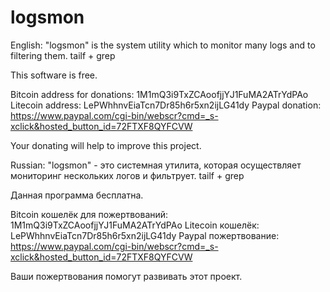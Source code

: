 # logsmon
English:
"logsmon" is the system utility which to monitor many logs and to filtering them. tailf + grep

This software is free.

Bitcoin address for donations: 1M1mQ3i9TxZCAoofjjYJ1FuMA2ATrYdPAo
Litecoin address: LePWhhnvEiaTcn7Dr85h6r5xn2ijLG41dy
Paypal donation: https://www.paypal.com/cgi-bin/webscr?cmd=_s-xclick&hosted_button_id=72FTXF8QYFCVW

Your donating will help to improve this project.

Russian:
"logsmon" - это системная утилита, которая осуществляет мониторинг нескольких логов и фильтрует. tailf + grep

Данная программа бесплатна.

Bitcoin кошелёк для пожертвований: 1M1mQ3i9TxZCAoofjjYJ1FuMA2ATrYdPAo
Litecoin кошелёк: LePWhhnvEiaTcn7Dr85h6r5xn2ijLG41dy
Paypal пожертвование: https://www.paypal.com/cgi-bin/webscr?cmd=_s-xclick&hosted_button_id=72FTXF8QYFCVW

Ваши пожертвования помогут развивать этот проект.
